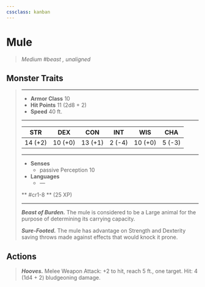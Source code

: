 ```yaml
---
cssclass: kanban
---
```


# Mule
>*Medium #beast , unaligned*
## Monster Traits
>___
>- **Armor Class** 10
>- **Hit Points** 11 (2d8 + 2)
>- **Speed** 40 ft.
>___
>|STR|DEX|CON|INT|WIS|CHA|
>|:---:|:---:|:---:|:---:|:---:|:---:|
>|14 (+2)|10 (+0)|13 (+1)|2 (-4)|10 (+0)|5 (-3)|
>___
>- **Senses**
>	 - passive Perception 10
>- **Languages**
>	 - —
>
> ** #cr1-8 ** (25 XP)
>___
>***Beast of Burden.*** The mule is considered to be a Large animal for the purpose of determining its carrying capacity.  
>
>***Sure-Footed.*** The mule has advantage on Strength and Dexterity saving throws made against effects that would knock it prone.  
>
## Actions
>***Hooves.*** Melee Weapon Attack: +2 to hit, reach 5 ft., one target. Hit: 4 (1d4 + 2) bludgeoning damage.
